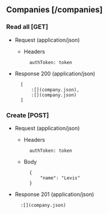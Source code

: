 ## Companies [/companies]

### Read all [GET]

+ Request (application/json)

    + Headers

            authToken: token

+ Response 200 (application/json)

        [
            :[](company.json),
            :[](company.json)
        ]

### Create [POST]

+ Request (application/json)

    + Headers

            authToken: token

    + Body

            {
                "name": "Levis"
            }

+ Response 201 (application/json)

        :[](company.json)
